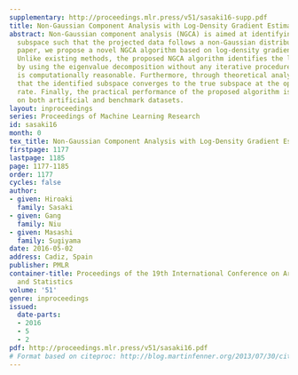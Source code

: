 ```yaml
---
supplementary: http://proceedings.mlr.press/v51/sasaki16-supp.pdf
title: Non-Gaussian Component Analysis with Log-Density Gradient Estimation
abstract: Non-Gaussian component analysis (NGCA) is aimed at identifying a linear
  subspace such that the projected data follows a non-Gaussian distribution. In this
  paper, we propose a novel NGCA algorithm based on log-density gradient estimation.
  Unlike existing methods, the proposed NGCA algorithm identifies the linear subspace
  by using the eigenvalue decomposition without any iterative procedures, and thus
  is computationally reasonable. Furthermore, through theoretical analysis, we prove
  that the identified subspace converges to the true subspace at the optimal parametric
  rate. Finally, the practical performance of the proposed algorithm is demonstrated
  on both artificial and benchmark datasets.
layout: inproceedings
series: Proceedings of Machine Learning Research
id: sasaki16
month: 0
tex_title: Non-Gaussian Component Analysis with Log-Density Gradient Estimation
firstpage: 1177
lastpage: 1185
page: 1177-1185
order: 1177
cycles: false
author:
- given: Hiroaki
  family: Sasaki
- given: Gang
  family: Niu
- given: Masashi
  family: Sugiyama
date: 2016-05-02
address: Cadiz, Spain
publisher: PMLR
container-title: Proceedings of the 19th International Conference on Artificial Intelligence
  and Statistics
volume: '51'
genre: inproceedings
issued:
  date-parts:
  - 2016
  - 5
  - 2
pdf: http://proceedings.mlr.press/v51/sasaki16.pdf
# Format based on citeproc: http://blog.martinfenner.org/2013/07/30/citeproc-yaml-for-bibliographies/
---
```

